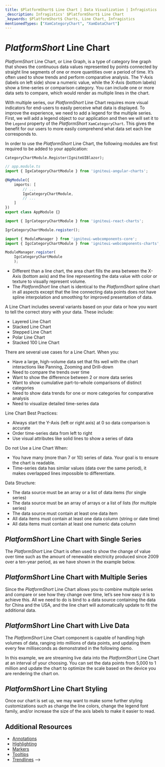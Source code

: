 ```yaml
---
title: $PlatformShort$ Line Chart | Data Visualization | Infragistics
_description: Infragistics' $PlatformShort$ Line Chart
_keywords: $PlatformShort$ Charts, Line Chart, Infragistics
mentionedTypes: ["XamCategoryChart", "XamDataChart"]
---
```

# $PlatformShort$ Line Chart

$PlatformShort$ Line Chart, or Line Graph, is a type of category line graph that shows the continuous data values represented by points connected by straight line segments of one or more quantities over a period of time. It’s often used to show trends and perform comparative analysis. The Y-Axis (labels on left side) show a numeric value, while the X-Axis (bottom labels) show a time-series or comparison category. You can include one or more data sets to compare, which would render as multiple lines in the chart.

With multiple series, our $PlatformShort$ Line Chart requires more visual indicators for end-users to easily perceive what data is displayed. To improve the experience, we need to add a legend for the multiple series. First, we will add a legend object to our application and then we will set it to the `Legend` property of the $PlatformShort$ `XamCategoryChart`. This gives the benefit for our users to more easily comprehend what data set each line corresponds to.


<code-view style="height: 400px" 
           data-demos-base-url="{environment:dvDemosBaseUrl}" 
           iframe-src="{environment:dvDemosBaseUrl}/charts/category-chart-line-chart-with-legend" 
           alt="$PlatformShort$ Line Chart With Legend" >
</code-view>

<div class="divider--half"></div>

In order to use the $PlatformShort$ Line Chart, the following modules are first required to be added to your application:

<!-- Blazor -->
```razor
CategoryChartModule.Register(IgniteUIBlazor);
```
<!-- end: Blazor -->

<!-- Angular -->
```ts
// app.module.ts
import { IgxCategoryChartModule } from 'igniteui-angular-charts';

@NgModule({
    imports: [
        // ...
        IgxCategoryChartModule,
        // ...
    ]
})
export class AppModule {}
```
<!-- end: Angular -->

<!-- React -->
```ts
import { IgrCategoryChartModule } from 'igniteui-react-charts';

IgrCategoryChartModule.register();
```
<!-- end: React -->

<!-- WebComponents -->
```ts
import { ModuleManager } from 'igniteui-webcomponents-core';
import { IgcCategoryChartModule } from 'igniteui-webcomponents-charts';

ModuleManager.register(
    IgcCategoryChartModule
    );
```
<!-- end: WebComponents -->

- Different than a line chart, the area chart fills the area between the X-Axis (bottom axis) and the line representing the data value with color or texture to visually represent volume.
- The $PlatformShort$ line chart is identical to the $PlatformShort$ spline chart in all aspects except that the line connecting data points does not have spline interpolation and smoothing for improved presentation of data.

A Line Chart includes several variants based on your data or how you want to tell the correct story with your data. These include:

- Layered Line Chart
- Stacked Line Chart
- Stepped Line Chart
- Polar Line Chart
- Stacked 100 Line Chart

There are several use cases for a Line Chart. When you:

- Have a large, high-volume data set that fits well with the chart interactions like Panning, Zooming and Drill-down
- Need to compare the trends over time
- Want to show the difference between 2 or more data series
- Want to show cumulative part-to-whole comparisons of distinct categories
- Need to show data trends for one or more categories for comparative analysis
- Need to visualize detailed time-series data

Line Chart Best Practices:

- Always start the Y-Axis (left or right axis) at 0 so data comparison is accurate
- Order time-series data  from left to right
- Use visual attributes like solid lines to show a series of data

Do not Use a Line Chart When:

- You have many (more than 7 or 10) series of data. Your goal is to ensure the chart is readable.
- Time-series data has similar values (data over the same period), it makes overlapped lines impossible to differentiate.

Data Structure:

- The data source must be an array or a list of data items (for single series)
- The data source must be an array of arrays or a list of lists (for multiple series)
- The data source must contain at least one data item
- All data items must contain at least one data column (string or date time)
- All data items must contain at least one numeric data column

<!-- The following code snippet demonstrates a sample data source that can be used to create a Line Chart:

```razor
public class EnergyRenewableData : List<EnergyRenewableInfo>
{
    public EnergyRenewableData()
    {
        Add(new EnergyRenewableInfo { Year = "2009", Europe = 31, USA = 19, China = 21 });
        Add(new EnergyRenewableInfo { Year = "2010", Europe = 43, USA = 24, China = 26 });
        Add(new EnergyRenewableInfo { Year = "2011", Europe = 66, USA = 28, China = 29 });
        Add(new EnergyRenewableInfo { Year = "2012", Europe = 69, USA = 26, China = 32 });
        Add(new EnergyRenewableInfo { Year = "2013", Europe = 58, USA = 38, China = 47 });
        Add(new EnergyRenewableInfo { Year = "2014", Europe = 40, USA = 31, China = 46 });
        Add(new EnergyRenewableInfo { Year = "2015", Europe = 78, USA = 19, China = 50 });
        Add(new EnergyRenewableInfo { Year = "2016", Europe = 13, USA = 52, China = 90 });
        Add(new EnergyRenewableInfo { Year = "2017", Europe = 78, USA = 50, China = 132 });
        Add(new EnergyRenewableInfo { Year = "2018", Europe = 40, USA = 34, China = 134 });
        Add(new EnergyRenewableInfo { Year = "2019", Europe = 80, USA = 38, China = 96 });
    }
}

public class EnergyRenewableInfo
{
    public string Year { get; set; }
    public int Europe { get; set; }
    public int China { get; set; }
    public int USA { get; set; }
}
```

```ts
public initData() {
    this.data = [
        { Year: "2009", Europe: 31, China: 21,  USA: 19 },
        { Year: "2010", Europe: 43, China: 26,  USA: 24 },
        { Year: "2011", Europe: 66, China: 29,  USA: 28 },
        { Year: "2012", Europe: 69, China: 32,  USA: 26 },
        { Year: "2013", Europe: 58, China: 47,  USA: 38 },
        { Year: "2014", Europe: 40, China: 46,  USA: 31 },
        { Year: "2015", Europe: 78, China: 50,  USA: 19 },
        { Year: "2016", Europe: 13, China: 90,  USA: 52 },
        { Year: "2017", Europe: 78, China: 132, USA: 50 },
        { Year: "2018", Europe: 40, China: 134, USA: 34 },
        { Year: "2019", Europe: 80, China: 96,  USA: 38 },
    ];
}
``` -->

## $PlatformShort$ Line Chart with Single Series

The $PlatformShort$ Line Chart is often used to show the change of value over time such as the amount of renewable electricity produced since 2009 over a ten-year period, as we have shown in the example below.


<code-view style="height: 400px" 
           data-demos-base-url="{environment:dvDemosBaseUrl}" 
           iframe-src="{environment:dvDemosBaseUrl}/charts/category-chart-line-chart-single-source" 
           alt="$PlatformShort$ Line Chart with Single Source" 
           github-src="charts/category-chart/chart-single-source">
</code-view>

<div class="divider--half"></div>

## $PlatformShort$ Line Chart with Multiple Series

Since the $PlatformShort$ Line Chart allows you to combine multiple series and compare or see how they change over time, let’s see how easy it is to achieve this. All we need to do is bind to a data source containing the data for China and the USA, and the line chart will automatically update to fit the additional data.


<code-view style="height: 400px" 
           data-demos-base-url="{environment:dvDemosBaseUrl}" 
           iframe-src="{environment:dvDemosBaseUrl}/charts/category-chart-line-chart-multiple-sources" 
           alt="$PlatformShort$ Line Chart with Multiple Sources" 
           github-src="charts/category-chart/line-chart-multiple-sources'">
</code-view>

<div class="divider--half"></div>

## $PlatformShort$ Line Chart with Live Data

The $PlatformShort$ Line Chart component is capable of handling high volumes of data, ranging into millions of data points, and updating them every few milliseconds as demonstrated in the following demo.

In this example, we are streaming live data into the $PlatformShort$ Line Chart at an interval of your choosing. You can set the data points from 5,000 to 1 million and update the chart to optimize the scale based on the device you are rendering the chart on.


<code-view style="height: 400px" 
           data-demos-base-url="{environment:dvDemosBaseUrl}" 
           iframe-src="{environment:dvDemosBaseUrl}/charts/category-chart-high-frequency" 
           alt="$PlatformShort$ Line Chart Live Data Example" 
           github-src="charts/category-chart/high-frequency">
</code-view>

<div class="divider--half"></div>

## $PlatformShort$ Line Chart Styling

Once our chart is set up, we may want to make some further styling customizations such as change the line colors, change the legend font family, and/or increase the size of the axis labels to make it easier to read.



<code-view style="height: 400px" 
           data-demos-base-url="{environment:dvDemosBaseUrl}" 
           iframe-src="{environment:dvDemosBaseUrl}/charts/category-chart-line-chart-styling" 
           alt="$PlatformShort$ Line Chart Styling"
           github-src="charts/category-chart/line-chart-styling">
</code-view>


<div class="divider--half"></div>

## Additional Resources
- [Annotations](chart-features-annotations.md)
- [Highlighting](chart-features-highlighting.md)
- [Markers](chart-features-markers.md)
- [Tooltips](chart-features-tooltips.md)
- [Trendlines](chart-features-trendlines.md) -->

<!-- ## Additional Resources

- [Series Animations](chart-features-animations.md)
- [Series Annotations](chart-features-annotations.md)
- [Series Highlighting](chart-features-highlighting.md)
- [Series Markers](chart-features-markers.md)
- [Series Tooltips](chart-features-tooltips.md)
- [Series Trendlines](chart-features-trendlines.md) -->

<!-- TODO list API links used in this topic 
## API Members
- `XamCategoryChart`
- `ChartType`
- `ItemsSource`
- `Legend`
-->